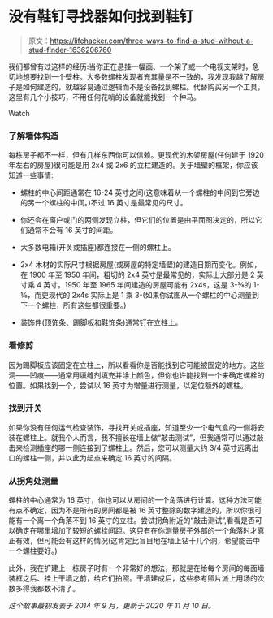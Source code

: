 # 没有鞋钉寻找器如何找到鞋钉

> 原文：<https://lifehacker.com/three-ways-to-find-a-stud-without-a-stud-finder-1636206760>

我们都曾有过这样的经历:当你正在悬挂一幅画、一个架子或一个电视支架时，急切地想要找到一个壁柱。大多数螺柱发现者充其量是不一致的，我发现我越了解房子是如何建造的，就越容易通过逻辑而不是设备找到螺柱。代替购买另一个工具，这里有几个小技巧，不用任何花哨的设备就能找到一个种马。

Watch

### **了解墙体构造**

每栋房子都不一样，但有几样东西你可以信赖。更现代的木架房屋(任何建于 1920 年左右的房屋)很可能是用 2x4 或 2x6 的立柱建造的。关于墙壁的框架，你应该知道一些事情:

*   螺柱的中心间距通常在 16-24 英寸之间(这意味着从一个螺柱的中间到它旁边的另一个螺柱的中间。)不过 16 英寸是最常见的尺寸。
*   你还会在窗户或门的两侧发现立柱，但它们的位置是由平面图决定的，所以它们通常不会有 16 英寸的间距。
*   大多数电箱(开关或插座)都连接在一侧的螺柱上。
*   2x4 木材的实际尺寸根据房屋(或房屋的特定墙壁)的建造日期而变化。例如，在 1900 年至 1950 年间，粗切的 2x4 英寸是最常见的，实际上大部分是 2 英寸乘 4 英寸。1950 年至 1965 年间建造的房屋可能有 2x4s，这是 3-⅝的 1-⅝，而更现代的 2x4s 实际上是 1 乘 3-(如果你试图从一个螺柱的中心测量到下一个螺柱，所有这些都很重要。)

*   装饰件(顶饰条、踢脚板和鞋饰条)通常钉在立柱上。

### **看修剪**

因为踢脚板应该固定在立柱上，所以看看你是否能找到它可能被固定的地方。这些洞——凹痕——通常用填缝剂填充并涂上颜色，但你也许能找到一个来确定螺栓的位置。如果找到一个，尝试以 16 英寸为增量进行测量，以定位额外的螺柱。

### **找到开关**

如果你没有任何运气检查装饰，寻找开关或插座，知道至少一个电气盒的一侧将安装在螺柱上。就我个人而言，我不擅长在墙上做“敲击测试”，但我通常可以通过敲击来检测插座的哪一侧连接到了螺柱上。然后，您可以测量大约 3/4 英寸远离出口的螺柱一侧，并以此为起点来确定 16 英寸的间隔。

### **从拐角处测量**

螺柱的中心通常为 16 英寸，你也可以从房间的一个角落进行计算。这种方法可能有点不确定，因为不是所有的房间都是被 16 英寸整除的数字建造的，所以你很可能有一个离一个角落不到 16 英寸的立柱。尝试拐角附近的“敲击测试”,看看是否可以确定在哪里增加了较短的螺栓间距。这只有在你测量房子外部的一个角落时才真正有效，但可能会有这样的情况(这肯定比盲目地在墙上钻十几个洞，希望能击中一个螺柱要好。)

此外，我在扩建上一栋房子时有一个非常好的想法，那就是在给每个房间的每面墙装框之后、挂上干墙之前，给它们拍照。干墙建成后，这些参考照片派上用场的次数多得我都数不清了。

*这个故事最初发表于 2014 年 9 月，更新于 2020 年 11 月 10 日。*